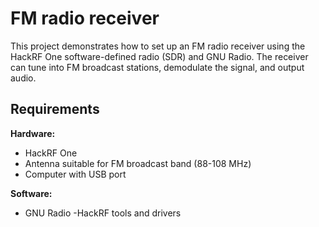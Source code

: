 # FM radio receiver

This project demonstrates how to set up an FM radio receiver using the HackRF One software-defined radio (SDR) and GNU Radio. The receiver can tune into FM broadcast stations, demodulate the signal, and output audio.

## Requirements

**Hardware:**
        
- HackRF One
- Antenna suitable for FM broadcast band (88-108 MHz)
- Computer with USB port

**Software:**
- GNU Radio
-HackRF tools and drivers
